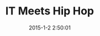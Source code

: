 ---
layout: portfolio
title:  "IT Meets Hip Hop"
date:   2015-1-2 2:50:01
categories: website
finalproject:  http://swcta.net/teachers/changcl/IT2015/
image:  /img/portfolio/itmeetshiphop.png
---
